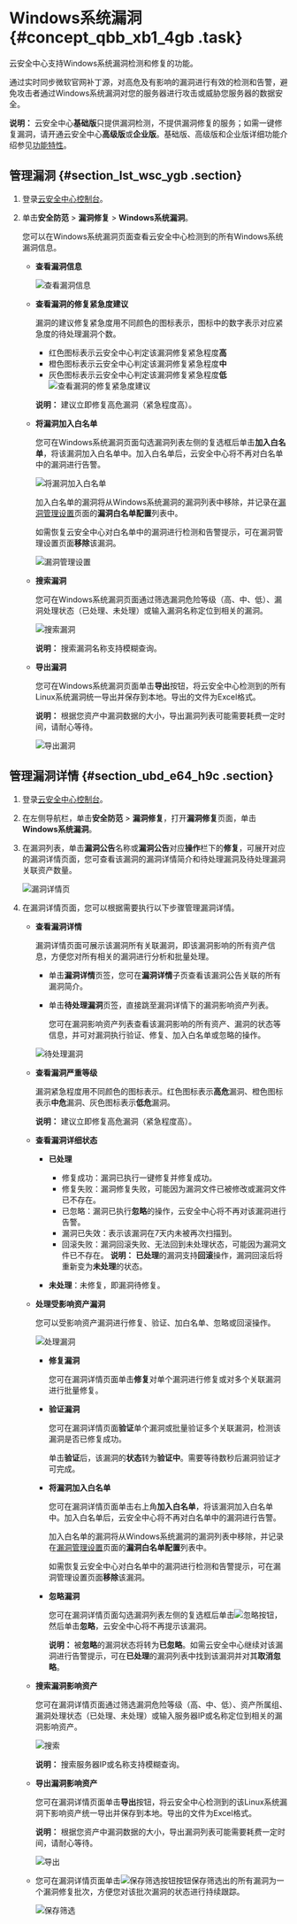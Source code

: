# Windows系统漏洞 {#concept_qbb_xb1_4gb .task}

云安全中心支持Windows系统漏洞检测和修复的功能。

通过实时同步微软官网补丁源，对高危及有影响的漏洞进行有效的检测和告警，避免攻击者通过Windows系统漏洞对您的服务器进行攻击或威胁您服务器的数据安全。

**说明：** 云安全中心**基础版**只提供漏洞检测，不提供漏洞修复的服务；如需一键修复漏洞，请开通云安全中心**高级版**或**企业版**。基础版、高级版和企业版详细功能介绍参见[功能特性](../intl.zh-CN/产品简介/功能特性.md#)。

## 管理漏洞 {#section_lst_wsc_ygb .section}

1.  登录[云安全中心控制台](https://yundun.console.aliyun.com/?p=sas)。
2.  单击**安全防范** \> **漏洞修复** \> **Windows系统漏洞**。

    您可以在Windows系统漏洞页面查看云安全中心检测到的所有Windows系统漏洞信息。

    -   **查看漏洞信息**

        ![查看漏洞信息](http://static-aliyun-doc.oss-cn-hangzhou.aliyuncs.com/assets/img/118684/156704701239812_zh-CN.png)

    -   **查看漏洞的修复紧急度建议** 

        漏洞的建议修复紧急度用不同颜色的图标表示，图标中的数字表示对应紧急度的待处理漏洞个数。

        -   红色图标表示云安全中心判定该漏洞修复紧急程度**高**
        -   橙色图标表示云安全中心判定该漏洞修复紧急程度**中**
        -   灰色图标表示云安全中心判定该漏洞修复紧急程度**低**
        ![查看漏洞的修复紧急度建议](http://static-aliyun-doc.oss-cn-hangzhou.aliyuncs.com/assets/img/118684/156704701351603_zh-CN.png)

        **说明：** 建议立即修复高危漏洞（紧急程度高）。

    -   **将漏洞加入白名单** 

        您可在Windows系统漏洞页面勾选漏洞列表左侧的复选框后单击**加入白名单**，将该漏洞加入白名单中。加入白名单后，云安全中心将不再对白名单中的漏洞进行告警。

        ![将漏洞加入白名单](http://static-aliyun-doc.oss-cn-hangzhou.aliyuncs.com/assets/img/118684/156704701351606_zh-CN.png)

        加入白名单的漏洞将从Windows系统漏洞的漏洞列表中移除，并记录在[漏洞管理设置](intl.zh-CN/安全防范/漏洞修复/漏洞管理设置与加白名单.md#)页面的**漏洞白名单配置**列表中。

        如需恢复云安全中心对白名单中的漏洞进行检测和告警提示，可在漏洞管理设置页面**移除**该漏洞。

        ![漏洞管理设置](http://static-aliyun-doc.oss-cn-hangzhou.aliyuncs.com/assets/img/118684/156704701351607_zh-CN.png)

    -   **搜索漏洞** 

        您可在Windows系统漏洞页面通过筛选漏洞危险等级（高、中、低）、漏洞处理状态（已处理、未处理）或输入漏洞名称定位到相关的漏洞。

        ![搜索漏洞](http://static-aliyun-doc.oss-cn-hangzhou.aliyuncs.com/assets/img/118684/156704701352207_zh-CN.png)

        **说明：** 搜索漏洞名称支持模糊查询。

    -   **导出漏洞** 

        您可在Windows系统漏洞页面单击**导出**按钮，将云安全中心检测到的所有Linux系统漏洞统一导出并保存到本地。导出的文件为Excel格式。

        **说明：** 根据您资产中漏洞数据的大小，导出漏洞列表可能需要耗费一定时间，请耐心等待。

        ![导出漏洞](http://static-aliyun-doc.oss-cn-hangzhou.aliyuncs.com/assets/img/118684/156704701352208_zh-CN.png)


## 管理漏洞详情 {#section_ubd_e64_h9c .section}

1.  登录[云安全中心控制台](https://yundun.console.aliyun.com/?p=sas)。
2.  在左侧导航栏，单击**安全防范** \> **漏洞修复**，打开**漏洞修复**页面，单击**Windows系统漏洞**。
3.  在漏洞列表，单击**漏洞公告**名称或**漏洞公告**对应**操作**栏下的**修复**，可展开对应的漏洞详情页面，您可查看该漏洞的漏洞详情简介和待处理漏洞及待处理漏洞关联资产数量。 

    ![漏洞详情页](http://static-aliyun-doc.oss-cn-hangzhou.aliyuncs.com/assets/img/118684/156704701357220_zh-CN.png)

4.  在漏洞详情页面，您可以根据需要执行以下步骤管理漏洞详情。 
    -   **查看漏洞详情** 

        漏洞详情页面可展示该漏洞所有关联漏洞，即该漏洞影响的所有资产信息，方便您对所有相关的漏洞进行分析和批量处理。

        -   单击**漏洞详情**页签，您可在**漏洞详情**子页查看该漏洞公告关联的所有漏洞简介。
        -   单击**待处理漏洞**页签，直接跳至漏洞详情下的漏洞影响资产列表。

            您可在漏洞影响资产列表查看该漏洞影响的所有资产、漏洞的状态等信息，并可对漏洞执行验证、修复、加入白名单或忽略的操作。

        ![待处理漏洞](http://static-aliyun-doc.oss-cn-hangzhou.aliyuncs.com/assets/img/118684/156704701357224_zh-CN.png)

    -   **查看漏洞严重等级** 

        漏洞紧急程度用不同颜色的图标表示。红色图标表示**高危**漏洞、橙色图标表示**中危**漏洞、灰色图标表示**低危**漏洞。

        **说明：** 建议立即修复高危漏洞（紧急程度高）。

    -   **查看漏洞详细状态**

        -   **已处理** 

            -   修复成功：漏洞已执行一键修复并修复成功。
            -   修复失败：漏洞修复失败，可能因为漏洞文件已被修改或漏洞文件已不存在。
            -   已忽略：漏洞已执行**忽略**的操作，云安全中心将不再对该漏洞进行告警。
            -   漏洞已失效：表示该漏洞在7天内未被再次扫描到。
            -   回滚失败：漏洞回滚失败、无法回到未处理状态，可能因为漏洞文件已不存在。
            **说明：** **已处理**的漏洞支持**回滚**操作，漏洞回滚后将重新变为**未处理**的状态。

        -   **未处理**：未修复，即漏洞待修复。
    -   **处理受影响资产漏洞** 

        您可以受影响资产漏洞进行修复、验证、加白名单、忽略或回滚操作。

        ![处理漏洞](http://static-aliyun-doc.oss-cn-hangzhou.aliyuncs.com/assets/img/118684/156704701357225_zh-CN.png)

        -   **修复漏洞** 

            您可在漏洞详情页面单击**修复**对单个漏洞进行修复或对多个关联漏洞进行批量修复。

        -   **验证漏洞** 

            您可在漏洞详情页面**验证**单个漏洞或批量验证多个关联漏洞，检测该漏洞是否已修复成功。

            单击**验证**后，该漏洞的**状态**转为**验证中**。需要等待数秒后漏洞验证才可完成。

        -   **将漏洞加入白名单** 

            您可在漏洞详情页面单击右上角**加入白名单**，将该漏洞加入白名单中。加入白名单后，云安全中心将不再对白名单中的漏洞进行告警。

            加入白名单的漏洞将从Windows系统漏洞的漏洞列表中移除，并记录在[漏洞管理设置](intl.zh-CN/安全防范/漏洞修复/漏洞管理设置与加白名单.md#)页面的**漏洞白名单配置**列表中。

            如需恢复云安全中心对白名单中的漏洞进行检测和告警提示，可在漏洞管理设置页面**移除**该漏洞。

        -   **忽略漏洞** 

            您可在漏洞详情页面勾选漏洞列表左侧的复选框后单击![忽略按钮](http://static-aliyun-doc.oss-cn-hangzhou.aliyuncs.com/assets/img/15298/156704701351566_zh-CN.png)，然后单击**忽略**，云安全中心将不再提示该漏洞。

            **说明：** 被**忽略**的漏洞状态将转为**已忽略**。如需云安全中心继续对该漏洞进行告警提示，可在**已处理**的漏洞列表中找到该漏洞并对其**取消忽略**。

    -   **搜索漏洞影响资产** 

        您可在漏洞详情页面通过筛选漏洞危险等级（高、中、低）、资产所属组、漏洞处理状态（已处理、未处理）或输入服务器IP或名称定位到相关的漏洞影响资产。

        ![搜索](http://static-aliyun-doc.oss-cn-hangzhou.aliyuncs.com/assets/img/118684/156704701439817_zh-CN.png)

        **说明：** 搜索服务器IP或名称支持模糊查询。

    -   **导出漏洞影响资产** 

        您可在漏洞详情页面单击**导出**按钮，将云安全中心检测到的该Linux系统漏洞下影响资产统一导出并保存到本地。导出的文件为Excel格式。

        **说明：** 根据您资产中漏洞数据的大小，导出漏洞列表可能需要耗费一定时间，请耐心等待。

        ![导出](http://static-aliyun-doc.oss-cn-hangzhou.aliyuncs.com/assets/img/118684/156704701452209_zh-CN.png)

    -   您可在漏洞详情页面单击![保存筛选按钮](http://static-aliyun-doc.oss-cn-hangzhou.aliyuncs.com/assets/img/118684/156704701439821_zh-CN.png)按钮保存筛选出的所有漏洞为一个漏洞修复批次，方便您对该批次漏洞的状态进行持续跟踪。

        ![保存筛选](http://static-aliyun-doc.oss-cn-hangzhou.aliyuncs.com/assets/img/118684/156704701439820_zh-CN.png)


